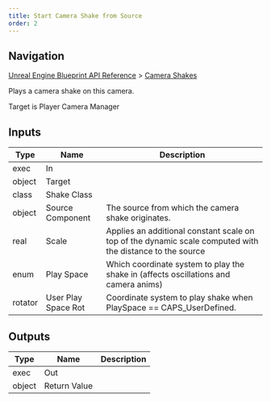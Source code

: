 ```yaml
---
title: Start Camera Shake from Source
order: 2
---
```

## Navigation

[Unreal Engine Blueprint API Reference](https://dev.epicgames.com/documentation/en-us/unreal-engine/BlueprintAPI) > [Camera Shakes](https://dev.epicgames.com/documentation/en-us/unreal-engine/BlueprintAPI/CameraShakes)

Plays a camera shake on this camera.

Target is Player Camera Manager

## Inputs

| Type | Name | Description |
| --- | --- | --- |
| exec | In |  |
| object | Target |  |
| class | Shake Class |  |
| object | Source Component | The source from which the camera shake originates. |
| real | Scale | Applies an additional constant scale on top of the dynamic scale computed with the distance to the source |
| enum | Play Space | Which coordinate system to play the shake in (affects oscillations and camera anims) |
| rotator | User Play Space Rot | Coordinate system to play shake when PlaySpace == CAPS_UserDefined. |

## Outputs

| Type | Name | Description |
| --- | --- | --- |
| exec | Out |  |
| object | Return Value |  |
